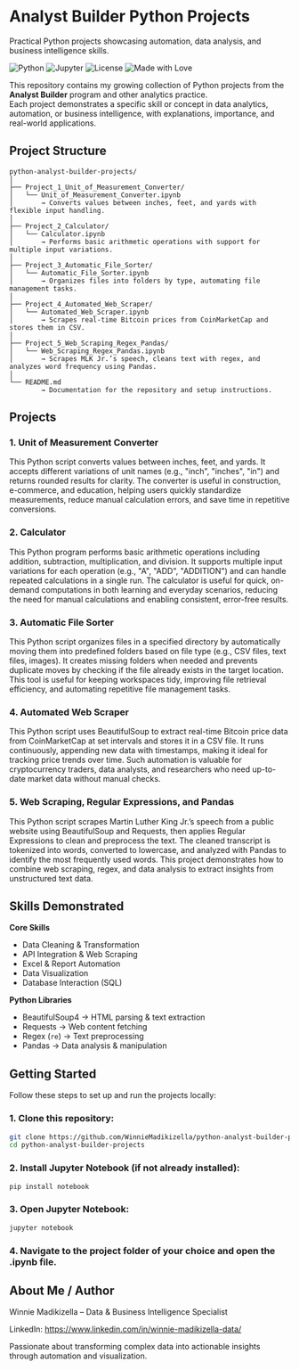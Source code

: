# Analyst Builder Python Projects
Practical Python projects showcasing automation, data analysis, and business intelligence skills.

![Python](https://img.shields.io/badge/Python-3.9%2B-blue?logo=python) ![Jupyter](https://img.shields.io/badge/Jupyter-Notebook-orange?logo=jupyter) ![License](https://img.shields.io/badge/License-MIT-green) ![Made with Love](https://img.shields.io/badge/Made%20with-❤️-red)

This repository contains my growing collection of Python projects from the **Analyst Builder** program and other analytics practice.  
Each project demonstrates a specific skill or concept in data analytics, automation, or business intelligence, with explanations, importance, and real-world applications.

## Project Structure
```
python-analyst-builder-projects/
│
├── Project_1_Unit_of_Measurement_Converter/
│   └── Unit_of_Measurement_Converter.ipynb
│       → Converts values between inches, feet, and yards with flexible input handling.
│
├── Project_2_Calculator/
│   └── Calculator.ipynb
│       → Performs basic arithmetic operations with support for multiple input variations.
│
├── Project_3_Automatic_File_Sorter/
│   └── Automatic_File_Sorter.ipynb
│       → Organizes files into folders by type, automating file management tasks.
│
├── Project_4_Automated_Web_Scraper/
│   └── Automated_Web_Scraper.ipynb
│       → Scrapes real-time Bitcoin prices from CoinMarketCap and stores them in CSV.
│
├── Project_5_Web_Scraping_Regex_Pandas/
│   └── Web_Scraping_Regex_Pandas.ipynb
│       → Scrapes MLK Jr.’s speech, cleans text with regex, and analyzes word frequency using Pandas.
│
└── README.md
        → Documentation for the repository and setup instructions.

```

## Projects
### 1. Unit of Measurement Converter
This Python script converts values between inches, feet, and yards. It accepts different variations of unit names (e.g., "inch", "inches", "in") and returns rounded results for clarity. The converter is useful in construction, e-commerce, and education, helping users quickly standardize measurements, reduce manual calculation errors, and save time in repetitive conversions.

### 2. Calculator
This Python program performs basic arithmetic operations including addition, subtraction, multiplication, and division. It supports multiple input variations for each operation (e.g., "A", "ADD", "ADDITION") and can handle repeated calculations in a single run. The calculator is useful for quick, on-demand computations in both learning and everyday scenarios, reducing the need for manual calculations and enabling consistent, error-free results.

### 3. Automatic File Sorter
This Python script organizes files in a specified directory by automatically moving them into predefined folders based on file type (e.g., CSV files, text files, images). It creates missing folders when needed and prevents duplicate moves by checking if the file already exists in the target location. This tool is useful for keeping workspaces tidy, improving file retrieval efficiency, and automating repetitive file management tasks.

### 4. Automated Web Scraper
This Python script uses BeautifulSoup to extract real-time Bitcoin price data from CoinMarketCap at set intervals and stores it in a CSV file. It runs continuously, appending new data with timestamps, making it ideal for tracking price trends over time. Such automation is valuable for cryptocurrency traders, data analysts, and researchers who need up-to-date market data without manual checks.

### 5. Web Scraping, Regular Expressions, and Pandas
This Python script scrapes Martin Luther King Jr.’s speech from a public website using BeautifulSoup and Requests, then applies Regular Expressions to clean and preprocess the text. The cleaned transcript is tokenized into words, converted to lowercase, and analyzed with Pandas to identify the most frequently used words. This project demonstrates how to combine web scraping, regex, and data analysis to extract insights from unstructured text data.

## Skills Demonstrated
**Core Skills**
- Data Cleaning & Transformation  
- API Integration & Web Scraping  
- Excel & Report Automation  
- Data Visualization  
- Database Interaction (SQL)  

**Python Libraries**
- BeautifulSoup4 → HTML parsing & text extraction  
- Requests → Web content fetching  
- Regex (`re`) → Text preprocessing  
- Pandas → Data analysis & manipulation  


## Getting Started

Follow these steps to set up and run the projects locally:

### 1. Clone this repository:
```bash
git clone https://github.com/WinnieMadikizella/python-analyst-builder-projects.git
cd python-analyst-builder-projects
```

### 2. Install Jupyter Notebook (if not already installed):
```bash
pip install notebook
```

### 3. Open Jupyter Notebook:
```bash
jupyter notebook
```

### 4. Navigate to the project folder of your choice and open the .ipynb file.


## About Me / Author

Winnie Madikizella – Data & Business Intelligence Specialist

LinkedIn: https://www.linkedin.com/in/winnie-madikizella-data/

Passionate about transforming complex data into actionable insights through automation and visualization.